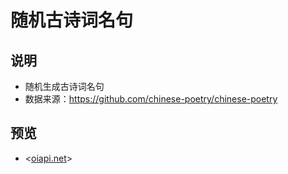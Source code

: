 # 随机古诗词名句

## 说明

- 随机生成古诗词名句
- 数据来源：https://github.com/chinese-poetry/chinese-poetry

## 预览
- <[oiapi.net]>

[oiapi.net]: https://oiapi.net/API/Sentences